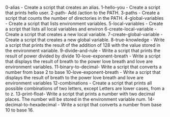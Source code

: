 0-alias - Create a script that creates an alias.
1-hello-you - Create a script that prints hello user.
2-path- Add /action to the PATH. 
3-paths - Create a script that counts the number of directories in the PATH.
4-global-variables - Create a script that lists environment variables.
5-local-variables - Create a script that lists all local variables and environ
6-create-local-variable - Create a script that creates a new local variable.
7-create-global-variable - Create a script that creates a new global variable.
8-true-knowledge - Write a script that prints the result of the addition of 128 with the value stored in the environment variable.
9-divide-and-rule - Write a script that prints the result of power divided by divide
10-love-exponent-breath - Write a script that displays the result of breath to the power love breath and love are environment variables.
11-binary-to-decimal- Write a script that converts a number from base 2 to base 
10-love-exponent-breath - Write a script that displays the result of breath to the power love breath and love are environment variables
12-combinations - Create a script that prints all possible combinations of two letters, except Letters are lower cases, from a to z.
13-print-float- Write a script that prints a number with two decimal places.
The number will be stored in the environment variable num.
14-decimal-to-hexadecimal - Write a script that converts a number from base 10 to base 16.

